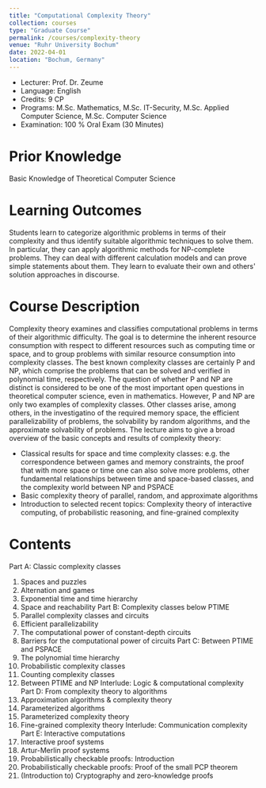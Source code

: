 ```yaml
---
title: "Computational Complexity Theory"
collection: courses
type: "Graduate Course"
permalink: /courses/complexity-theory
venue: "Ruhr University Bochum"
date: 2022-04-01
location: "Bochum, Germany"
---
```


* Lecturer: Prof. Dr. Zeume
* Language: English
* Credits: 9 CP
* Programs: M.Sc. Mathematics, M.Sc. IT-Security, M.Sc. Applied Computer Science, M.Sc. Computer Science
* Examination: 100 % Oral Exam (30 Minutes)

Prior Knowledge
=====

Basic Knowledge of Theoretical Computer Science

Learning Outcomes
=====

Students learn to categorize algorithmic problems in terms of their complexity and thus identify suitable algorithmic techniques to solve them. 
In particular, they can apply algorithmic methods for NP-complete problems. 
They can deal with different calculation models and can prove simple statements about them. 
They learn to evaluate their own and others' solution approaches in discourse.

Course Description
======

Complexity theory examines and classifies computational problems in terms of their algorithmic difficulty.
The goal is to determine the inherent resource consumption with respect to different resources such as computing time or space, and to group problems with similar resource consumption into complexity classes.
The best known complexity classes are certainly P and NP, which comprise the problems that can be solved and verified in polynomial time, respectively.
The question of whether P and NP are distinct is considered to be one of the most important open questions in theoretical computer science, even in mathematics.
However, P and NP are only two examples of complexity classes.
Other classes arise, among others, in the investigatino of the required memory space, the efficient parallelizability of problems, the solvability by random algorithms, and the approximate solvability of problems.
The lecture aims to give a broad overview of the basic concepts and results of complexity theory:

* Classical results for space and time complexity classes: e.g. the correspondence between games and memory constraints, the proof that with more space or time one can also solve more problems, other fundamental relationships between time and space-based classes, and the complexity world between NP and PSPACE
* Basic complexity theory of parallel, random, and approximate algorithms
* Introduction to selected recent topics: Complexity theory of interactive computing, of probabilistic reasoning, and fine-grained complexity


Contents
======

Part A: Classic complexity classes
  1. Spaces and puzzles
  2. Alternation and games
  3. Exponential time and time hierarchy
  4. Space and reachability
Part B: Complexity classes below PTIME
  1. Parallel complexity classes and circuits
  2. Efficient parallelizability
  3. The computational power of constant-depth circuits
  4. Barriers for the computational power of circuits
Part C: Between PTIME and PSPACE
  1. The polynomial time hierarchy
  2. Probabilistic complexity classes
  3. Counting complexity classes
  4. Between PTIME and NP
Interlude: Logic & computational complexity
Part D: From complexity theory to algorithms
  1. Approximation algorithms & complexity theory
  2. Parameterized algorithms
  3. Parameterized complexity theory
  4. Fine-grained complexity theory
Interlude: Communication complexity
Part E: Interactive computations
  1. Interactive proof systems
  2. Artur-Merlin proof systems
  3. Probabilistically checkable proofs: Introduction
  4. Probabilistically checkable proofs: Proof of the small PCP theorem
  5. (Introduction to) Cryptography and zero-knowledge proofs
